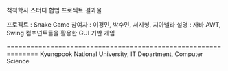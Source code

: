척척학사 스터디 협업 프로젝트 결과물

프로젝트 : Snake Game
참여자 : 이경민, 박수민, 서지형, 지아넬라
설명 : 자바 AWT, Swing 컴포넌트들을 활용한 GUI 기반 게임

==============================================================
Kyungpook National University, IT Department, Computer Science
